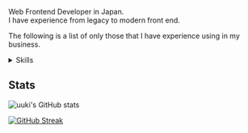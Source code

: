 Web Frontend Developer in Japan.  
I have experience from legacy to modern front end.

The following is a list of only those that I have experience using in my business.

<details>
  <summary>Skills</summary>

- Node.js
- HTML/CSS (Prefer the FLOCSS pattern for MPA and static sites, and loosely coupled, maintainable designs based on Atomic Design for SPA and other component-based designs)
- Sass
- JavaScript
- TypeScript
- Astro@1.0~, 2.x
- React@17~
- Next.js
- Vue.js v2.x, v3
- Nuxt.js
- Svelte
- Webpack v4, v5
- FireBase
- Linux
- AWS (Mainly capable of building hosting environments for products and serverless architectures)
  - S3
  - CloudFront
  - Amplify
  - EC2
  - Lambda
  - API Gateway
  - Serverless(SAM)
- Docker (Building a simple DB and CMS environment.)
- GAS

and

- Gulp
- Alpine.js
- Ansible
- Vagrant

*I haven't used it much lately.
</details>

## Stats

![uuki's GitHub stats](https://github-readme-stats.vercel.app/api?username=uuki&count_private=true&show_icons=true&hide=contribs)

[![GitHub Streak](https://streak-stats.demolab.com/?user=uuki)](https://git.io/streak-stats)
